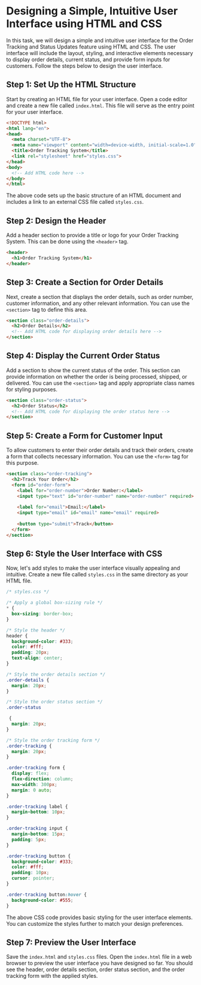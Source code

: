 # Designing a Simple, Intuitive User Interface using HTML and CSS

In this task, we will design a simple and intuitive user interface for the Order Tracking and Status Updates feature using HTML and CSS. The user interface will include the layout, styling, and interactive elements necessary to display order details, current status, and provide form inputs for customers. Follow the steps below to design the user interface.

## Step 1: Set Up the HTML Structure

Start by creating an HTML file for your user interface. Open a code editor and create a new file called `index.html`. This file will serve as the entry point for your user interface.

```html
<!DOCTYPE html>
<html lang="en">
<head>
  <meta charset="UTF-8">
  <meta name="viewport" content="width=device-width, initial-scale=1.0">
  <title>Order Tracking System</title>
  <link rel="stylesheet" href="styles.css">
</head>
<body>
  <!-- Add HTML code here -->
</body>
</html>
```

The above code sets up the basic structure of an HTML document and includes a link to an external CSS file called `styles.css`.

## Step 2: Design the Header

Add a header section to provide a title or logo for your Order Tracking System. This can be done using the `<header>` tag.

```html
<header>
  <h1>Order Tracking System</h1>
</header>
```

## Step 3: Create a Section for Order Details

Next, create a section that displays the order details, such as order number, customer information, and any other relevant information. You can use the `<section>` tag to define this area.

```html
<section class="order-details">
  <h2>Order Details</h2>
  <!-- Add HTML code for displaying order details here -->
</section>
```

## Step 4: Display the Current Order Status

Add a section to show the current status of the order. This section can provide information on whether the order is being processed, shipped, or delivered. You can use the `<section>` tag and apply appropriate class names for styling purposes.

```html
<section class="order-status">
  <h2>Order Status</h2>
  <!-- Add HTML code for displaying the order status here -->
</section>
```

## Step 5: Create a Form for Customer Input

To allow customers to enter their order details and track their orders, create a form that collects necessary information. You can use the `<form>` tag for this purpose.

```html
<section class="order-tracking">
  <h2>Track Your Order</h2>
  <form id="order-form">
    <label for="order-number">Order Number:</label>
    <input type="text" id="order-number" name="order-number" required>
    
    <label for="email">Email:</label>
    <input type="email" id="email" name="email" required>
    
    <button type="submit">Track</button>
  </form>
</section>
```

## Step 6: Style the User Interface with CSS

Now, let's add styles to make the user interface visually appealing and intuitive. Create a new file called `styles.css` in the same directory as your HTML file.

```css
/* styles.css */

/* Apply a global box-sizing rule */
* {
  box-sizing: border-box;
}

/* Style the header */
header {
  background-color: #333;
  color: #fff;
  padding: 20px;
  text-align: center;
}

/* Style the order details section */
.order-details {
  margin: 20px;
}

/* Style the order status section */
.order-status

 {
  margin: 20px;
}

/* Style the order tracking form */
.order-tracking {
  margin: 20px;
}

.order-tracking form {
  display: flex;
  flex-direction: column;
  max-width: 300px;
  margin: 0 auto;
}

.order-tracking label {
  margin-bottom: 10px;
}

.order-tracking input {
  margin-bottom: 15px;
  padding: 5px;
}

.order-tracking button {
  background-color: #333;
  color: #fff;
  padding: 10px;
  cursor: pointer;
}

.order-tracking button:hover {
  background-color: #555;
}
```

The above CSS code provides basic styling for the user interface elements. You can customize the styles further to match your design preferences.

## Step 7: Preview the User Interface

Save the `index.html` and `styles.css` files. Open the `index.html` file in a web browser to preview the user interface you have designed so far. You should see the header, order details section, order status section, and the order tracking form with the applied styles.

